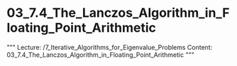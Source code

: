 # 03_7.4_The_Lanczos_Algorithm_in_Floating_Point_Arithmetic

"""
Lecture: /7_Iterative_Algorithms_for_Eigenvalue_Problems
Content: 03_7.4_The_Lanczos_Algorithm_in_Floating_Point_Arithmetic
"""

